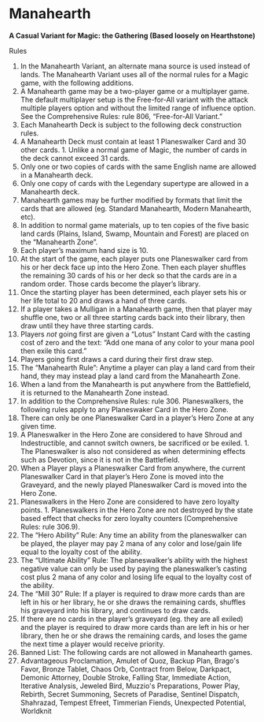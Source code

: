# Manahearth
**A Casual Variant for Magic: the Gathering (Based loosely on Hearthstone)**

Rules

1. In the Manahearth Variant, an alternate mana source is used instead of lands. The Manahearth Variant uses all of the normal rules for a Magic game, with the following additions.
2. A Manahearth game may be a two-player game or a multiplayer game. The default multiplayer setup is the Free-for-All variant with the attack multiple players option and without the limited range of influence option. See the Comprehensive Rules: rule 806, “Free-for-All Variant.”
3. Each Manahearth Deck is subject to the following deck construction rules.
  1. A Manahearth Deck must contain at least 1 Planeswalker Card and 30 other cards.
    1. Unlike a normal game of Magic, the number of cards in the deck cannot exceed 31 cards.
  2. Only one or two copies of cards with the same English name are allowed in a Manahearth deck.
  3. Only one copy of cards with the Legendary supertype are allowed in a Manahearth deck.
  4. Manahearth games may be further modified by formats that limit the cards that are allowed (eg. Standard Manahearth, Modern Manahearth, etc).
4. In addition to normal game materials, up to ten copies of the five basic land cards (Plains, Island, Swamp, Mountain and Forest) are placed on the “Manahearth Zone”.
5. Each player’s maximum hand size is 10.
6. At the start of the game, each player puts one Planeswalker card from his or her deck face up into the Hero Zone. Then each player shuffles the remaining 30 cards of his or her deck so that the cards are in a random order. Those cards become the player’s library.
7. Once the starting player has been determined, each player sets his or her life total to 20 and draws a hand of three cards.
8. If a player takes a Mulligan in a Manahearth game, then that player may shuffle one, two or all three starting cards back into their library, then draw until they have three starting cards.
9. Players *not* going first are given a “Lotus” Instant Card with the casting cost of zero and the text: “Add one mana of any color to your mana pool then exile this card.”
10. Players going first draws a card during their first draw step.
11. The “Manahearth Rule”: Anytime a player can play a land card from their hand, they may instead play a land card from the Manahearth Zone.
  1. When a land from the Manahearth is put anywhere from the Battlefield, it is returned to the Manahearth Zone instead.
12. In addition to the Comprehensive Rules: rule 306. Planeswalkers, the following rules apply to any Planeswaker Card in the Hero Zone.
  1. There can only be one Planeswalker Card in a player’s Hero Zone at any given time.
  2. A Planeswalker in the Hero Zone are considered to have Shroud and Indestructible, and cannot switch owners, be sacrificed or be exiled. 
    1. The Planeswalker is also not considered as when determining effects such as Devotion, since it is not in the Battlefield.
  3. When a Player plays a Planeswalker Card from anywhere, the current Planeswalker Card in that player’s Hero Zone is moved into the Graveyard, and the newly played Planeswalker Card is moved into the Hero Zone.
  4. Planeswalkers in the Hero Zone are considered to have zero loyalty points.
    1. Planeswalkers in the Hero Zone are not destroyed by the state based effect that checks for zero loyalty counters (Comprehensive Rules: rule 306.9).
  5. The “Hero Ability” Rule: Any time an ability from the planeswalker can be played, the player may pay 2 mana of any color and lose/gain life equal to the loyalty cost of the ability.
  6. The “Ultimate Ability” Rule: The planeswalker’s ability with the highest negative value can only be used by paying the planeswalker’s casting cost plus 2 mana of any color and losing life equal to the loyalty cost of the ability.
13. The “Mill 30” Rule: If a player is required to draw more cards than are left in his or her library, he or she draws the remaining cards, shuffles his graveyard into his library, and continues to draw cards.
  1. If there are no cards in the player’s graveyard (eg. they are all exiled) and the player is required to draw more cards than are left in his or her library, then he or she draws the remaining cards, and loses the game the next time a player would receive priority.
14. Banned List: The following cards are not allowed in Manahearth games.
  1. Advantageous Proclamation, Amulet of Quoz, Backup Plan, Brago's Favor, Bronze Tablet, Chaos Orb, Contract from Below, Darkpact, Demonic Attorney, Double Stroke, Falling Star, Immediate Action, Iterative Analysis, Jeweled Bird, Muzzio's Preparations, Power Play, Rebirth, Secret Summoning, Secrets of Paradise, Sentinel Dispatch, Shahrazad, Tempest Efreet, Timmerian Fiends, Unexpected Potential, Worldknit